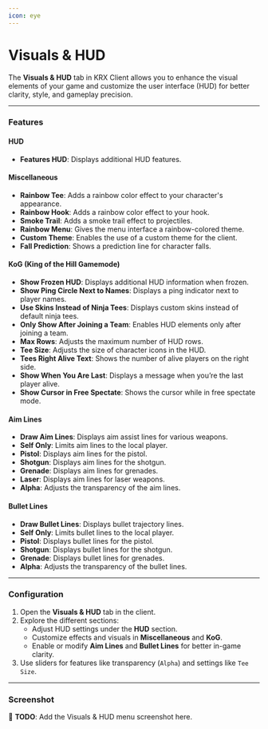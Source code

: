```yaml
---
icon: eye
---
```


# Visuals & HUD

The **Visuals & HUD** tab in KRX Client allows you to enhance the visual elements of your game and customize the user interface (HUD) for better clarity, style, and gameplay precision.

---

### **Features**

#### **HUD**
- **Features HUD**: Displays additional HUD features.

#### **Miscellaneous**
- **Rainbow Tee**: Adds a rainbow color effect to your character's appearance.
- **Rainbow Hook**: Adds a rainbow color effect to your hook.
- **Smoke Trail**: Adds a smoke trail effect to projectiles.
- **Rainbow Menu**: Gives the menu interface a rainbow-colored theme.
- **Custom Theme**: Enables the use of a custom theme for the client.
- **Fall Prediction**: Shows a prediction line for character falls.

#### **KoG (King of the Hill Gamemode)**
- **Show Frozen HUD**: Displays additional HUD information when frozen.
- **Show Ping Circle Next to Names**: Displays a ping indicator next to player names.
- **Use Skins Instead of Ninja Tees**: Displays custom skins instead of default ninja tees.
- **Only Show After Joining a Team**: Enables HUD elements only after joining a team.
- **Max Rows**: Adjusts the maximum number of HUD rows.
- **Tee Size**: Adjusts the size of character icons in the HUD.
- **Tees Right Alive Text**: Shows the number of alive players on the right side.
- **Show When You Are Last**: Displays a message when you’re the last player alive.
- **Show Cursor in Free Spectate**: Shows the cursor while in free spectate mode.

#### **Aim Lines**
- **Draw Aim Lines**: Displays aim assist lines for various weapons.
- **Self Only**: Limits aim lines to the local player.
- **Pistol**: Displays aim lines for the pistol.
- **Shotgun**: Displays aim lines for the shotgun.
- **Grenade**: Displays aim lines for grenades.
- **Laser**: Displays aim lines for laser weapons.
- **Alpha**: Adjusts the transparency of the aim lines.

#### **Bullet Lines**
- **Draw Bullet Lines**: Displays bullet trajectory lines.
- **Self Only**: Limits bullet lines to the local player.
- **Pistol**: Displays bullet lines for the pistol.
- **Shotgun**: Displays bullet lines for the shotgun.
- **Grenade**: Displays bullet lines for grenades.
- **Alpha**: Adjusts the transparency of the bullet lines.

---

### **Configuration**
1. Open the **Visuals & HUD** tab in the client.
2. Explore the different sections:
   - Adjust HUD settings under the **HUD** section.
   - Customize effects and visuals in **Miscellaneous** and **KoG**.
   - Enable or modify **Aim Lines** and **Bullet Lines** for better in-game clarity.
3. Use sliders for features like transparency (`Alpha`) and settings like `Tee Size`.

---

### **Screenshot**
🚧 **TODO**: Add the Visuals & HUD menu screenshot here.
